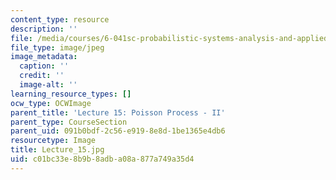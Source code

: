 ```yaml
---
content_type: resource
description: ''
file: /media/courses/6-041sc-probabilistic-systems-analysis-and-applied-probability-fall-2013/c01bc33e8b9b8adba08a877a749a35d4_Lecture_15.jpg
file_type: image/jpeg
image_metadata:
  caption: ''
  credit: ''
  image-alt: ''
learning_resource_types: []
ocw_type: OCWImage
parent_title: 'Lecture 15: Poisson Process - II'
parent_type: CourseSection
parent_uid: 091b0bdf-2c56-e919-8e8d-1be1365e4db6
resourcetype: Image
title: Lecture_15.jpg
uid: c01bc33e-8b9b-8adb-a08a-877a749a35d4
---
```


